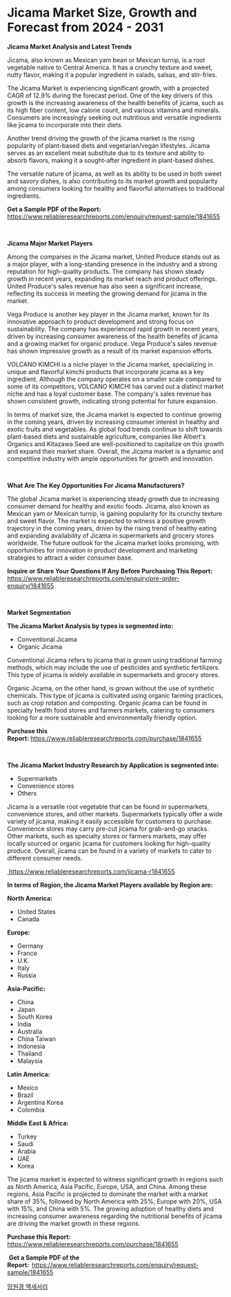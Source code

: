 <p><h1>Jicama Market Size, Growth and Forecast from 2024 - 2031</h1></p><p><strong>Jicama Market Analysis and Latest Trends</strong></p>
<p><p>Jicama, also known as Mexican yam bean or Mexican turnip, is a root vegetable native to Central America. It has a crunchy texture and sweet, nutty flavor, making it a popular ingredient in salads, salsas, and stir-fries.</p><p>The Jicama Market is experiencing significant growth, with a projected CAGR of 12.9% during the forecast period. One of the key drivers of this growth is the increasing awareness of the health benefits of jicama, such as its high fiber content, low calorie count, and various vitamins and minerals. Consumers are increasingly seeking out nutritious and versatile ingredients like jicama to incorporate into their diets.</p><p>Another trend driving the growth of the jicama market is the rising popularity of plant-based diets and vegetarian/vegan lifestyles. Jicama serves as an excellent meat substitute due to its texture and ability to absorb flavors, making it a sought-after ingredient in plant-based dishes.</p><p>The versatile nature of jicama, as well as its ability to be used in both sweet and savory dishes, is also contributing to its market growth and popularity among consumers looking for healthy and flavorful alternatives to traditional ingredients.</p></p>
<p><strong>Get a Sample PDF of the Report:&nbsp;</strong> <a href="https://www.reliableresearchreports.com/enquiry/request-sample/1841655">https://www.reliableresearchreports.com/enquiry/request-sample/1841655</a></p>
<p>&nbsp;</p>
<p><strong>Jicama Major Market Players</strong></p>
<p><p>Among the companies in the Jicama market, United Produce stands out as a major player, with a long-standing presence in the industry and a strong reputation for high-quality products. The company has shown steady growth in recent years, expanding its market reach and product offerings. United Produce's sales revenue has also seen a significant increase, reflecting its success in meeting the growing demand for jicama in the market.</p><p>Vega Produce is another key player in the Jicama market, known for its innovative approach to product development and strong focus on sustainability. The company has experienced rapid growth in recent years, driven by increasing consumer awareness of the health benefits of jicama and a growing market for organic produce. Vega Produce's sales revenue has shown impressive growth as a result of its market expansion efforts.</p><p>VOLCANO KIMCHI is a niche player in the Jicama market, specializing in unique and flavorful kimchi products that incorporate jicama as a key ingredient. Although the company operates on a smaller scale compared to some of its competitors, VOLCANO KIMCHI has carved out a distinct market niche and has a loyal customer base. The company's sales revenue has shown consistent growth, indicating strong potential for future expansion.</p><p>In terms of market size, the Jicama market is expected to continue growing in the coming years, driven by increasing consumer interest in healthy and exotic fruits and vegetables. As global food trends continue to shift towards plant-based diets and sustainable agriculture, companies like Albert's Organics and Kitazawa Seed are well-positioned to capitalize on this growth and expand their market share. Overall, the Jicama market is a dynamic and competitive industry with ample opportunities for growth and innovation.</p></p>
<p>&nbsp;</p>
<p><strong>What Are The Key Opportunities For Jicama Manufacturers?</strong></p>
<p><p>The global Jicama market is experiencing steady growth due to increasing consumer demand for healthy and exotic foods. Jicama, also known as Mexican yam or Mexican turnip, is gaining popularity for its crunchy texture and sweet flavor. The market is expected to witness a positive growth trajectory in the coming years, driven by the rising trend of healthy eating and expanding availability of Jicama in supermarkets and grocery stores worldwide. The future outlook for the Jicama market looks promising, with opportunities for innovation in product development and marketing strategies to attract a wider consumer base.</p></p>
<p><strong>Inquire or Share Your Questions If Any Before Purchasing This Report:</strong> <a href="https://www.reliableresearchreports.com/enquiry/pre-order-enquiry/1841655">https://www.reliableresearchreports.com/enquiry/pre-order-enquiry/1841655</a></p>
<p>&nbsp;</p>
<p><strong>Market Segmentation</strong></p>
<p><strong>The Jicama Market Analysis by types is segmented into:</strong></p>
<p><ul><li>Conventional Jicama</li><li>Organic Jicama</li></ul></p>
<p><p>Conventional Jicama refers to jicama that is grown using traditional farming methods, which may include the use of pesticides and synthetic fertilizers. This type of jicama is widely available in supermarkets and grocery stores.</p><p>Organic Jicama, on the other hand, is grown without the use of synthetic chemicals. This type of jicama is cultivated using organic farming practices, such as crop rotation and composting. Organic jicama can be found in specialty health food stores and farmers markets, catering to consumers looking for a more sustainable and environmentally friendly option.</p></p>
<p><strong>Purchase this Report:&nbsp;</strong><a href="https://www.reliableresearchreports.com/purchase/1841655">https://www.reliableresearchreports.com/purchase/1841655</a></p>
<p>&nbsp;</p>
<p><strong>The Jicama Market Industry Research by Application is segmented into:</strong></p>
<p><ul><li>Supermarkets</li><li>Convenience stores</li><li>Others</li></ul></p>
<p><p>Jicama is a versatile root vegetable that can be found in supermarkets, convenience stores, and other markets. Supermarkets typically offer a wide variety of jicama, making it easily accessible for customers to purchase. Convenience stores may carry pre-cut jicama for grab-and-go snacks. Other markets, such as specialty stores or farmers markets, may offer locally sourced or organic jicama for customers looking for high-quality produce. Overall, jicama can be found in a variety of markets to cater to different consumer needs.</p></p>
<p><a href="https://www.reliableresearchreports.com/jicama-r1841655">&nbsp;https://www.reliableresearchreports.com/jicama-r1841655</a></p>
<p><strong>In terms of Region, the Jicama Market Players available by Region are:</strong></p>
<p>
    <p> <strong> North America: </strong>
        <ul>
            <li>United States</li>
            <li>Canada</li>
        </ul>
        </p> 
    <p> <strong> Europe: </strong>
        <ul>
            <li>Germany</li>
            <li>France</li>
            <li>U.K.</li>
            <li>Italy</li>
            <li>Russia</li>
        </ul>
        </p> 
    <p> <strong> Asia-Pacific: </strong>
        <ul>
            <li>China</li>
            <li>Japan</li>
            <li>South Korea</li>
            <li>India</li>
            <li>Australia</li>
            <li>China Taiwan</li>
            <li>Indonesia</li>
            <li>Thailand</li>
            <li>Malaysia</li>
        </ul>
        </p> 
    <p> <strong> Latin America: </strong>
        <ul>
            <li>Mexico</li>
            <li>Brazil</li>
            <li>Argentina Korea</li>
            <li>Colombia</li>
        </ul>
        </p> 
    <p> <strong> Middle East & Africa: </strong>
        <ul>
            <li>Turkey</li>
            <li>Saudi</li>
            <li>Arabia</li>
            <li>UAE</li>
            <li>Korea</li>
        </ul>
    </p>
    </p>
<p><p>The jicama market is expected to witness significant growth in regions such as North America, Asia Pacific, Europe, USA, and China. Among these regions, Asia Pacific is projected to dominate the market with a market share of 35%, followed by North America with 25%, Europe with 20%, USA with 15%, and China with 5%. The growing adoption of healthy diets and increasing consumer awareness regarding the nutritional benefits of jicama are driving the market growth in these regions.</p></p>
<p><strong>Purchase this Report: </strong><a href="https://www.reliableresearchreports.com/purchase/1841655">https://www.reliableresearchreports.com/purchase/1841655</a></p>
<p>&nbsp;<strong>Get a Sample PDF of the Report:&nbsp;&nbsp;</strong><a href="https://www.reliableresearchreports.com/enquiry/request-sample/1841655">https://www.reliableresearchreports.com/enquiry/request-sample/1841655</a></p>
<p><strong></strong></p>
<p><p><a href="https://github.com/JackieFauhey9089475/Market-Research-Report-List-1/blob/main/319928116404.md">망원경 액세서리</a></p></p>